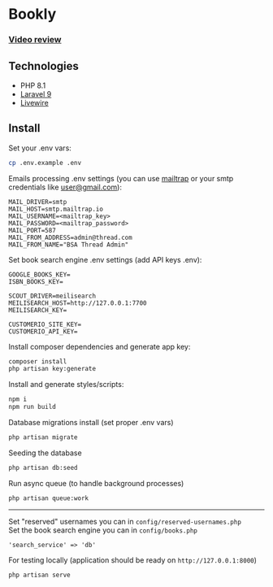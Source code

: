 # Bookly 
### [Video review](https://youtu.be/4flQbZZ-VVo)

## Technologies

* PHP 8.1
* [Laravel 9](https://laravel.com)
* [Livewire](https://github.com/livewire/livewire)


## Install

Set your .env vars:
```bash
cp .env.example .env
```

Emails processing .env settings (you can use [mailtrap](https://mailtrap.io/) or your smtp credentials like user@gmail.com):
```dotenv
MAIL_DRIVER=smtp
MAIL_HOST=smtp.mailtrap.io
MAIL_USERNAME=<mailtrap_key>
MAIL_PASSWORD=<mailtrap_password>
MAIL_PORT=587
MAIL_FROM_ADDRESS=admin@thread.com
MAIL_FROM_NAME="BSA Thread Admin"
```

Set book search engine .env settings (add API keys .env):
```dotenv
GOOGLE_BOOKS_KEY=
ISBN_BOOKS_KEY=

SCOUT_DRIVER=meilisearch
MEILISEARCH_HOST=http://127.0.0.1:7700
MEILISEARCH_KEY=

CUSTOMERIO_SITE_KEY=
CUSTOMERIO_API_KEY=
```

Install composer dependencies and generate app key:
```bash
composer install
php artisan key:generate
```

Install and generate styles/scripts:
```bash
npm i
npm run build
```

Database migrations install (set proper .env vars)
```bash
php artisan migrate
```

Seeding the database
```bash
php artisan db:seed
```

Run async queue (to handle background processes)
```bash
php artisan queue:work
```
____
Set "reserved" usernames you can in `config/reserved-usernames.php`    
Set the book search engine you can in `config/books.php`
```dotenv
'search_service' => 'db'
```


For testing locally (application should be ready on `http://127.0.0.1:8000`)
```bash
php artisan serve
```


